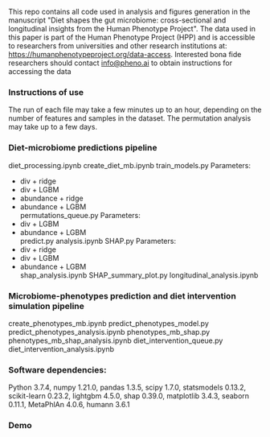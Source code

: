 This repo contains all code used in analysis and figures generation in the manuscript "Diet shapes the gut microbiome: cross-sectional and longitudinal insights from the Human Phenotype Project".
The data used in this paper is part of the Human Phenotype Project (HPP) and is accessible to researchers from universities and other research institutions at: https://humanphenotypeproject.org/data-access.
Interested bona fide researchers should contact info@pheno.ai to obtain instructions for accessing the data

### Instructions of use
The run of each file may take a few minutes up to an hour, depending on the number of features and samples in the dataset. The permutation analysis may take up to a few days.

### Diet-microbiome predictions pipeline
diet_processing.ipynb
create_diet_mb.ipynb
train_models.py
  Parameters:
  - div + ridge  
  - div + LGBM  
  - abundance + ridge  
  - abundance + LGBM  
permutations_queue.py
  Parameters:
  - div + LGBM  
  - abundance + LGBM  
predict.py
analysis.ipynb
SHAP.py
  Parameters:
  - div + ridge  
  - div + LGBM  
  - abundance + LGBM  
shap_analysis.ipynb
SHAP_summary_plot.py
longitudinal_analysis.ipynb

### Microbiome-phenotypes prediction and diet intervention simulation pipeline
create_phenotypes_mb.ipynb
predict_phenotypes_model.py
predict_phenotypes_analysis.ipynb
phenotypes_mb_shap.py
phenotypes_mb_shap_analysis.ipynb
diet_intervention_queue.py
diet_intervention_analysis.ipynb

### Software dependencies:
Python 3.7.4, numpy 1.21.0, pandas 1.3.5, scipy 1.7.0, statsmodels 0.13.2, scikit-learn 0.23.2, lightgbm 4.5.0, shap 0.39.0, matplotlib 3.4.3, seaborn 0.11.1, MetaPhlAn 4.0.6, humann 3.6.1

### Demo
